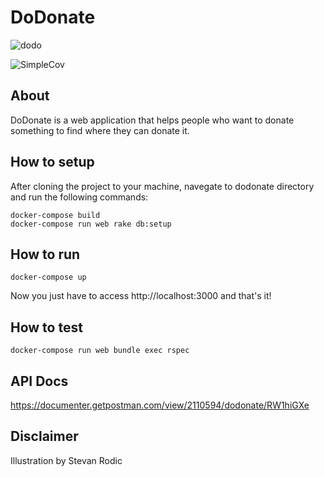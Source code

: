 # DoDonate
![dodo](https://i.imgur.com/s5o07Bv.png)

![SimpleCov](https://github.com/doisLan/dodonate/blob/master/coverage/coverage.svg)

## About
DoDonate is a web application that helps people who want to donate something to find where they can donate it.

## How to setup
After cloning the project to your machine, navegate to dodonate directory and run the following commands:

```
docker-compose build
docker-compose run web rake db:setup
```

## How to run
```
docker-compose up
```
Now you just have to access http://localhost:3000 and that's it!

## How to test
```
docker-compose run web bundle exec rspec
```

## API Docs
https://documenter.getpostman.com/view/2110594/dodonate/RW1hiGXe

## Disclaimer
Illustration by Stevan Rodic
